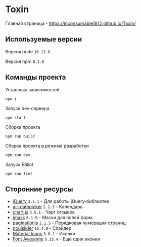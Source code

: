 # Toxin

Главная страница - https://inconsumable1812.github.io/Toxin/

## Используемые версии

Версия node `16.13.0`

Версия npm `8.1.0`

## Команды проекта

Установка зависимостей

`npm i`

Запуск dev-сервера

`npm start`

Сборка проекта

`npm run build`

Сборка проекта в режиме разработки

`npm run dev`

Запуск ESlint

`npm run lint`

## Сторонние ресурсы

- [jQuery](https://www.npmjs.com/package/jquery) `3.5.1` - Для работы jQuery-библиотек
- [air-datepicker](http://t1m0n.name/air-datepicker/docs/index-ru.html) `2.2.3` - Календарь
- [chart.js](https://www.chartjs.org/) `3.5.1` - Чарт отзывов
- [imask](https://imask.js.org/) `6.1.0` - Маски для полей форм
- [paginationjs](https://pagination.js.org/) `2.1.5` - Порядковая нумерация страниц
- [nouislider](https://refreshless.com/nouislider/) `15.4.0` - Слайдер
- [Material Icons](http://google.github.io/material-design-icons/) `3.0.1` - Иконки
- [Font Awesome](https://fontawesome.ru/) `5.15.4` - Ещё одни иконки

